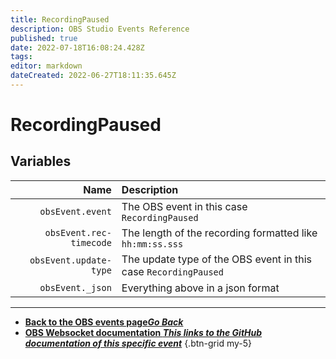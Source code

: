 ```yaml
---
title: RecordingPaused
description: OBS Studio Events Reference
published: true
date: 2022-07-18T16:08:24.428Z
tags: 
editor: markdown
dateCreated: 2022-06-27T18:11:35.645Z
---
```


# RecordingPaused

## Variables

Name | Description
----:|:------------
| `obsEvent.event` | The OBS event in this case `RecordingPaused`
| `obsEvent.rec-timecode` | The length of the recording formatted like `hh:mm:ss.sss`
| `obsEvent.update-type` | The update type of the OBS event in this case `RecordingPaused`
| `obsEvent._json` | Everything above in a json format

---

- [<i class="mdi mdi-chevron-left"></i>**Back to the OBS events page*Go Back***](/en/Broadcasters/OBS/Events)
- [<i class="mdi mdi-github"></i> **OBS Websocket documentation *This links to the GitHub documentation of this specific event***](https://github.com/obsproject/obs-websocket/blob/4.x-current/docs/generated/protocol.md#recordingpaused)
{.btn-grid my-5}
